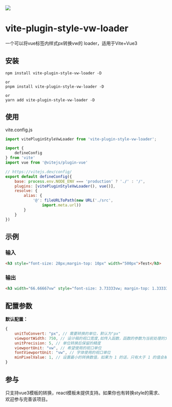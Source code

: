 <img src="https://img.shields.io/badge/gitHub-%E8%AE%A9%E8%87%AA%E6%88%91%E4%BB%8B%E7%BB%8D%E5%8F%98%E5%BE%97%E6%9B%B4%E5%A5%BD-brightgreen" />

# vite-plugin-style-vw-loader

一个可以将vue标签内样式px转换vw的 loader，适用于Vite+Vue3

## 安装

```
npm install vite-plugin-style-vw-loader -D

or
pnpm install vite-plugin-style-vw-loader -D

or
yarn add vite-plugin-style-vw-loader -D
```

## 使用

vite.config.js

```javascript
import vitePluginStyleVwLoader from 'vite-plugin-style-vw-loader';

import {
    defineConfig
} from 'vite'
import vue from '@vitejs/plugin-vue'

// https://vitejs.dev/config/
export default defineConfig({
    base: process.env.NODE_ENV === 'production' ? './' : '/',
    plugins: [vitePluginStyleVwLoader(), vue()],
    resolve: {
        alias: {
            '@': fileURLToPath(new URL('./src',
                import.meta.url))
        }
    }
})
```

## 示例

### 输入

```html
<h3 style="font-size: 28px;margin-top: 10px" width="500px">Test</h3>
```

### 输出

```html
<h3 width="66.66667vw" style="font-size: 3.73333vw; margin-top: 1.33333vw;">Test</h3>
```

## 配置参数

**默认配置：**

```javascript
{
    unitToConvert: "px", // 需要转换的单位，默认为"px"
    viewportWidth: 750, // 设计稿的视口宽度,如传入函数，函数的参数为当前处理的文件路径
    unitPrecision: 5, // 单位转换后保留的精度
    viewportUnit: "vw", // 希望使用的视口单位
    fontViewportUnit: "vw", // 字体使用的视口单位
    minPixelValue: 1, // 设置最小的转换数值，如果为 1 的话，只有大于 1 的值会被转换
}
```

## 参与

只支持vue3模板的转换，react模板未提供支持。如果你也有转换style的需求、欢迎参与完善该项目。
